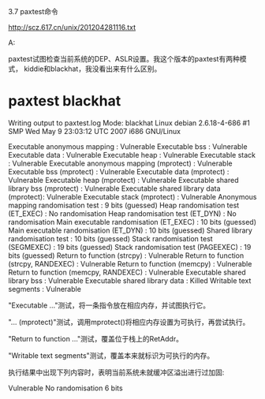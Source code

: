 3.7 paxtest命令

http://scz.617.cn/unix/201204281116.txt

A:

paxtest试图检查当前系统的DEP、ASLR设置。我这个版本的paxtest有两种模式，
kiddie和blackhat，我没看出来有什么区别。

# paxtest blackhat
Writing output to paxtest.log
Mode: blackhat
Linux debian 2.6.18-4-686 #1 SMP Wed May 9 23:03:12 UTC 2007 i686 GNU/Linux

Executable anonymous mapping             : Vulnerable
Executable bss                           : Vulnerable
Executable data                          : Vulnerable
Executable heap                          : Vulnerable
Executable stack                         : Vulnerable
Executable anonymous mapping (mprotect)  : Vulnerable
Executable bss (mprotect)                : Vulnerable
Executable data (mprotect)               : Vulnerable
Executable heap (mprotect)               : Vulnerable
Executable shared library bss (mprotect) : Vulnerable
Executable shared library data (mprotect): Vulnerable
Executable stack (mprotect)              : Vulnerable
Anonymous mapping randomisation test     : 9 bits (guessed)
Heap randomisation test (ET_EXEC)        : No randomisation
Heap randomisation test (ET_DYN)         : No randomisation
Main executable randomisation (ET_EXEC)  : 10 bits (guessed)
Main executable randomisation (ET_DYN)   : 10 bits (guessed)
Shared library randomisation test        : 10 bits (guessed)
Stack randomisation test (SEGMEXEC)      : 19 bits (guessed)
Stack randomisation test (PAGEEXEC)      : 19 bits (guessed)
Return to function (strcpy)              : Vulnerable
Return to function (strcpy, RANDEXEC)    : Vulnerable
Return to function (memcpy)              : Vulnerable
Return to function (memcpy, RANDEXEC)    : Vulnerable
Executable shared library bss            : Vulnerable
Executable shared library data           : Killed
Writable text segments                   : Vulnerable

"Executable ..."测试，将一条指令放在相应内存，并试图执行它。

"... (mprotect)"测试，调用mprotect()将相应内存设置为可执行，再尝试执行。

"Return to function ..."测试，覆盖位于栈上的RetAddr。

"Writable text segments"测试，覆盖本来就标识为可执行的内存。

执行结果中出现下列内容时，表明当前系统未就缓冲区溢出进行过加固:

Vulnerable
No randomisation
6 bits

